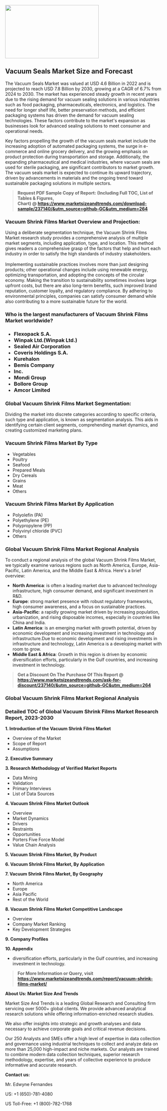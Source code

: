 <p><img class="alignnone size-medium wp-image-20088" src="https://ffe5etoiles.com/wp-content/uploads/2024/12/MST1-300x171.png" alt="" width="300" height="171" /></p><h2>Vacuum Seals Market Size and Forecast</h2><p>The Vacuum Seals Market was valued at USD 4.6 Billion in 2022 and is projected to reach USD 7.8 Billion by 2030, growing at a CAGR of 6.7% from 2024 to 2030. The market has experienced steady growth in recent years due to the rising demand for vacuum sealing solutions in various industries such as food packaging, pharmaceuticals, electronics, and logistics. The need for longer shelf life, better preservation methods, and efficient packaging systems has driven the demand for vacuum sealing technologies. These factors contribute to the market's expansion as businesses look for advanced sealing solutions to meet consumer and operational needs.</p><p>Key factors propelling the growth of the vacuum seals market include the increasing adoption of automated packaging systems, the surge in e-commerce and online grocery delivery, and the growing emphasis on product protection during transportation and storage. Additionally, the expanding pharmaceutical and medical industries, where vacuum seals are used for sterile packaging, are significant contributors to market growth. The vacuum seals market is expected to continue its upward trajectory, driven by advancements in materials and the ongoing trend toward sustainable packaging solutions in multiple sectors.</p></p><blockquote id="" class=""><strong>Request PDF Sample Copy of Report: (Including Full TOC, List of Tables &amp; Figures, Chart)&nbsp;@&nbsp;<strong><a href="https://www.marketsizeandtrends.com/download-sample/237140/&utm_source=github-GC&utm_medium=264" target="_blank">https://www.marketsizeandtrends.com/download-sample/237140/&utm_source=github-GC&utm_medium=264</a></strong></strong></blockquote><h3 id="" class="">Vacuum Shrink Films Market&nbsp;Overview and Projection:</h3><p id="" class="">Using a deliberate segmentation technique, the Vacuum Shrink Films Market research study provides a comprehensive analysis of multiple market segments, including application, type, and location. This method gives readers a comprehensive grasp of the factors that help and hurt each industry in order to satisfy the high standards of industry stakeholders. <br /> <br />Implementing sustainable practices involves more than just designing products; other operational changes include using renewable energy, optimizing transportation, and adopting the concepts of the circular economy. Making the transition to sustainability sometimes involves large upfront costs, but there are also long-term benefits, such improved brand reputation, customer loyalty, and regulatory compliance. By adhering to environmental principles, companies can satisfy consumer demand while also contributing to a more sustainable future for the world.</p><h3 id="" class="">Who is the largest manufacturers of&nbsp;Vacuum Shrink Films Market worldwide?</h3><h3 class=""><p><ul><li>Flexopack S.A. </li><li> Winpak Ltd.(Winpak Ltd.) </li><li> Sealed Air Corporation </li><li> Coveris Holdings S.A. </li><li> Kurehalon </li><li> Bemis Company </li><li> Inc. </li><li> Mondi Group </li><li> Bollore Group </li><li> Amcor Limited</li></ul></p></h3><h3 id="" class="">Global&nbsp;Vacuum Shrink Films Market Segmentation:</h3><p id="" class="">Dividing the market into discrete categories according to specific criteria, such type and application, is known as segmentation analysis. This aids in identifying certain client segments, comprehending market dynamics, and creating customized marketing plans.</p><h3 id="" class="">Vacuum Shrink Films Market&nbsp;By Type</h3><p><p><ul><li>Vegetables</li><li> Poultry</li><li> Seafood</li><li> Prepared Meals</li><li> Dry Cereals</li><li> Grains</li><li> Meat</li><li> Others</p></li></ul></p></p><h3 id="" class="">Vacuum Shrink Films Market&nbsp;By Application</h3><p class=""><p><ul><li>Polyolefin (PA)</li><li> Polyethylene (PE)</li><li> Polypropylene (PP)</li><li> Polyvinyl chloride (PVC)</li><li> Others</li></ul></p></p><h3 id="" class="">Global Vacuum Shrink Films Market Regional Analysis</h3><p id="" class="">To conduct a regional analysis of the global Vacuum Shrink Films Market, we typically examine various regions such as North America, Europe, Asia-Pacific, Latin America, and the Middle East &amp; Africa. Here's a brief overview:</p><ul><li><strong>North America</strong>: is often a leading market due to advanced technology infrastructure, high consumer demand, and significant investment in R&amp;D.</li><li><strong>Europe</strong>: strong market presence with robust regulatory frameworks, high consumer awareness, and a focus on sustainable practices.</li><li><strong>Asia-Pacific</strong>: a rapidly growing market driven by increasing population, urbanization, and rising disposable incomes, especially in countries like China and India.</li><li><strong>Latin America</strong>: is an emerging market with growth potential, driven by economic development and increasing investment in technology and infrastructure.Due to economic development and rising investments in infrastructure and technology, Latin America is a developing market with room to grow.</li><li><strong>Middle East &amp; Africa</strong>: Growth in this region is driven by economic diversification efforts, particularly in the Gulf countries, and increasing investment in technology.</li></ul><blockquote id="" class=""><strong>Get a Discount On The Purchase Of This Report @ <strong><a href="https://www.marketsizeandtrends.com/ask-for-discount/237140/&utm_source=github-GC&utm_medium=264" target="_blank">https://www.marketsizeandtrends.com/ask-for-discount/237140/&utm_source=github-GC&utm_medium=264</a></strong></strong></blockquote><h3 id="" class="">Global Vacuum Shrink Films Market Regional Analysis</h3><h3 id="" class="">Detailed TOC of Global Vacuum Shrink Films Market Research Report, 2023-2030</h3><p id="" class=""><strong>1. Introduction of the Vacuum Shrink Films Market</strong></p><ul><li>Overview of the Market</li><li>Scope of Report</li><li>Assumptions</li></ul><p id="" class=""><strong>2. Executive Summary</strong></p><p id="" class=""><strong>3. Research Methodology of Verified Market Reports</strong></p><ul><li>Data Mining</li><li>Validation</li><li>Primary Interviews</li><li>List of Data Sources</li></ul><p id="" class=""><strong>4. Vacuum Shrink Films Market Outlook</strong></p><ul><li>Overview</li><li>Market Dynamics</li><li>Drivers</li><li>Restraints</li><li>Opportunities</li><li>Porters Five Force Model</li><li>Value Chain Analysis</li></ul><p id="" class=""><strong>5. Vacuum Shrink Films Market, By Product</strong></p><p id="" class=""><strong>6. Vacuum Shrink Films Market, By Application</strong></p><p id="" class=""><strong>7. Vacuum Shrink Films Market, By Geography</strong></p><ul><li>North America</li><li>Europe</li><li>Asia Pacific</li><li>Rest of the World</li></ul><p id="" class=""><strong>8. Vacuum Shrink Films Market Competitive Landscape</strong></p><ul><li>Overview</li><li>Company Market Ranking</li><li>Key Development Strategies</li></ul><p id="" class=""><strong>9. Company Profiles</strong></p><p id="" class=""><strong>10. Appendix</strong></p><ul><li>diversification efforts, particularly in the Gulf countries, and increasing investment in technology.</li></ul><blockquote id="" class=""><strong>For More Information or Query, visit <strong><strong><a href="https://www.marketsizeandtrends.com/report/vacuum-shrink-films-market/" target="_blank">https://www.marketsizeandtrends.com/report/vacuum-shrink-films-market/</a></strong></strong></strong></blockquote><p id="" class=""><strong>About Us: Market Size And Trends</strong></p><p id="" class="">Market Size And Trends is a leading Global Research and Consulting firm servicing over 5000+ global clients. We provide advanced analytical research solutions while offering information-enriched research studies.</p><p id="" class="">We also offer insights into strategic and growth analyses and data necessary to achieve corporate goals and critical revenue decisions.</p><p id="" class="">Our 250 Analysts and SMEs offer a high level of expertise in data collection and governance using industrial techniques to collect and analyze data on more than 25,000 high-impact and niche markets. Our analysts are trained to combine modern data collection techniques, superior research methodology, expertise, and years of collective experience to produce informative and accurate research.</p><p id="" class=""><strong>Contact us:</strong></p><p id="" class="">Mr. Edwyne Fernandes</p><p id="" class="">US: +1 (650)-781-4080</p><p id="" class="">US Toll-Free: +1 (800)-782-1768</p>
